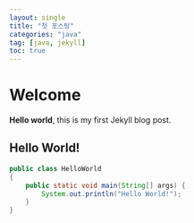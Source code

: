 ```yaml
---
layout: single
title: "첫 포스팅"
categories: "java"
tag: [java, jekyll]
toc: true
---
```


# Welcome

**Hello world**, this is my first Jekyll blog post.

## Hello World!

```java
public class HelloWorld
{
	public static void main(String[] args) {
		System.out.println("Hello World!");
	}
}
```
